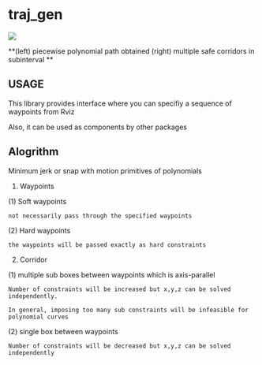 # traj_gen 

<img src="https://github.com/icsl-Jeon/traj_gen/blob/master/img/intro.png"> 

**(left) piecewise polynomial path obtained (right) multiple safe corridors in subinterval ** 

## USAGE 

This library provides interface where you can specifiy a sequence of waypoints from Rviz 

Also, it can be used as components by other packages 

## Alogrithm 

Minimum jerk or snap with motion primitives of polynomials 


1. Waypoints 

(1) Soft waypoints

	not necessarily pass through the specified waypoints 

(2) Hard waypoints
	
	the waypoints will be passed exactly as hard constraints 

2. Corridor
 
(1) multiple sub boxes between waypoints which is axis-parallel 
	
	Number of constraints will be increased but x,y,z can be solved independently.
	
	In general, imposing too many sub constraints will be infeasible for polynomial curves 

(2) single box between waypoints 

	Number of constraints will be decreased but x,y,z can be solved independently
	
	
 	
